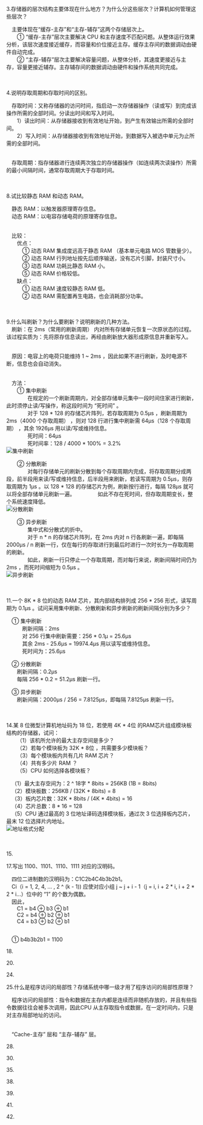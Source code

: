 3.存储器的层次结构主要体现在什么地方？为什么分这些层次？计算机如何管理这些层次？<br/>

&emsp;主要体现在“缓存-主存”和“主存-辅存”这两个存储层次上。<br/>
&emsp;&emsp;① “缓存-主存”层次主要解决 CPU 和主存速度不匹配问题。从整体运行效果分析，该层次速度接近缓存，而容量和价位接近主存。缓存主存间的数据调动由硬件自动完成。<br/>
&emsp;&emsp;② “主存-辅存”层次主要解决容量问题，从整体分析，其速度更接近与主存，容量更接近辅存。主存辅存间的数据调动由硬件和操作系统共同完成。<br/>
<br/><br/>


4.说明存取周期和存取时间的区别。<br/>

&emsp;存取时间：又称存储器的访问时间，指启动一次存储器操作（读或写）到完成该操作所需的全部时间。分读出时间和写入时间。<br/>
&emsp;&emsp;1）读出时间：从存储器接收到有效地址开始，到产生有效输出所需的全部时间。<br/>
&emsp;&emsp;2）写入时间：从存储器接收到有效地址开始，到数据写入被选中单元为止所需的全部时间。<br/><br/>

&emsp;存取周期：指存储器进行连续两次独立的存储器操作（如连续两次读操作）所需的最小间隔时间，通常存取周期大于存取时间。<br/>
<br/><br/>

8.试比较静态 RAM 和动态 RAM。<br/>

&emsp;静态 RAM：以触发器原理寄存信息。<br/>
&emsp;动态 RAM：以电容存储电荷的原理寄存信息。<br/><br/>

&emsp;比较：<br/>
&emsp;&emsp;优点：<br/>
&emsp;&emsp;&emsp;① 动态 RAM 集成度远高于静态 RAM （基本单元电路 MOS 管数量少）。<br/>
&emsp;&emsp;&emsp;② 动态 RAM 行列地址按先后顺序输送，没有芯片引脚，封装尺寸小。<br/>
&emsp;&emsp;&emsp;③ 动态 RAM 功耗比静态  RAM 小。<br/>
&emsp;&emsp;&emsp;⑤ 动态 RAM 价格较低。<br/>
&emsp;&emsp;缺点：<br/>
&emsp;&emsp;&emsp;① 动态 RAM 速度较静态  RAM 低。 <br/>
&emsp;&emsp;&emsp;② 动态 RAM 需配置再生电路，也会消耗部分功率。<br/>
<br/><br/>


9.什么叫刷新？为什么要刷新？说明刷新的几种方法。<br/>
&emsp;刷新：在 2ms（常用的刷新周期） 内对所有存储单元恢复一次原状态的过程。该过程实质为：先将原存信息读出，再经由刷新放大器形成原信息并重新写入。<br/><br/>

&emsp;原因：电容上的电荷只能维持 1 ~ 2ms ，因此如果不进行刷新，及时电源不断，信息也会自动消失。<br/><br/>

&emsp;方法：<br/>
&emsp;&emsp;① 集中刷新<br/>
&emsp;&emsp;&emsp;&emsp;在规定的一个刷新周期内，对全部存储单元集中一段时间住家进行刷新，此时须停止读/写操作，称这段时间为 “死时间” 。<br/>
&emsp;&emsp;&emsp;&emsp;对于 128 * 128 的存储芯片阵列，若存取周期为 0.5μs ，刷新周期为 2ms（4000 个存取周期） ，则对 128 行进行集中刷新需 64μs（128 个存取周期） ，其余 1926μs 用以读/写或维持信息。<br/>
&emsp;&emsp;&emsp;&emsp;死时间：64μs<br/>
&emsp;&emsp;&emsp;&emsp;死时间率：128 / 4000 * 100% = 3.2%<br/>
![集中刷新](https://github.com/RSMinBamGro/CCP-Exercises/blob/master/%E7%AC%AC%204%20%E7%AB%A0/%E9%9B%86%E4%B8%AD%E5%88%B7%E6%96%B0.png)<br/>

&emsp;&emsp;② 分散刷新<br/>
&emsp;&emsp;&emsp;&emsp;对每行存储单元的刷新分散到每个存取周期内完成，将存取周期分成两段，前半段用来读/写或维持信息，后半段用来刷新，若读写周期为 0.5μs，则存取周期为 1μs 。以 128 * 128 的存储芯片为例，刷新按行进行，每隔 128μs 就可以将全部存储单元刷新一遍。
&emsp;&emsp;&emsp;&emsp;如此不存在死时间，但存取周期变长，整个系统速度降低。<br/>
![分散刷新](https://github.com/RSMinBamGro/CCP-Exercises/blob/master/%E7%AC%AC%204%20%E7%AB%A0/%E5%88%86%E6%95%A3%E5%88%B7%E6%96%B0.png)<br/>

&emsp;&emsp;③ 异步刷新<br/>
&emsp;&emsp;&emsp;&emsp;集中式和分散式的折中。<br/>
&emsp;&emsp;&emsp;&emsp;对于 n * n 的存储芯片阵列，在 2ms 内对 n 行各刷新一遍，即每隔 2000μs / n 刷新一行，仅在每行的存取进行到最后时进行一次时长为一存取周期的刷新。<br/>
&emsp;&emsp;&emsp;&emsp;如此，刷新一行只停止一个存取周期，而对每行来说，刷新间隔时间仍为 2ms ，而死时间缩短为 0.5μs 。<br/>
![异步刷新](https://github.com/RSMinBamGro/CCP-Exercises/blob/master/%E7%AC%AC%204%20%E7%AB%A0/%E5%BC%82%E6%AD%A5%E5%88%B7%E6%96%B0.png)<br/>
<br/><br/>


11.一个 8K * 8 位的动态 RAM 芯片，其内部结构排列成 256 * 256 形式，读写周期为 0.1μs 。试问采用集中刷新、分散刷新和异步刷新的刷新间隔分别为多少？<br/>

&emsp;① 集中刷新<br/>
&emsp;&emsp;&emsp;刷新间隔：2ms <br/>
&emsp;&emsp;&emsp;对 256 行集中刷新需要：256 * 0.1μ = 25.6μs <br/>
&emsp;&emsp;&emsp;其余 2ms - 25.6μs = 19974.4μs 用以读写或维持信息。<br/>
&emsp;&emsp;&emsp;死时间为：25.6μs <br/>

&emsp;② 分散刷新<br/>
&emsp;&emsp;刷新间隔：0.2μs <br/>
&emsp;&emsp;每隔 256 * 0.2 = 51.2μs 刷新一行。<br/>

&emsp;③ 异步刷新<br/>
&emsp;&emsp;刷新间隔：2000μs / 256 = 7.8125μs，即每隔 7.8125μs 刷新一行。<br/>
<br/><br/>


14.某 8 位微型计算机地址码为 18 位，若使用 4K * 4位 的RAM芯片组成模块板结构的存储器，试问：<br/>
&emsp;&emsp;（1）该机所允许的最大主存空间是多少？<br/>
&emsp;&emsp;（2）若每个模块板为 32K * 8位  ，共需要多少模块板？<br/>
&emsp;&emsp;（3）每个模块板内共有几片 RAM 芯片？<br/>
&emsp;&emsp;（4）共有多少片 RAM ？<br/>
&emsp;&emsp;（5）CPU 如何选择各模块板？<br/>

&emsp;（1）最大主存空间为：2 ^ 18字 * 8bits = 256KB (1B = 8bits) <br/>
&emsp;（2）模块板数：256KB / (32K * 8bits) = 8 <br/>
&emsp;（3）板内芯片数：32K * 8bits / (4K * 4bits) = 16 <br/>
&emsp;（4）芯片总数：8 * 16 = 128 <br/>
&emsp;（5）CPU 通过最高的 3 位地址译码选择模块板，通过次 3 位选择板内芯片，最末 12 位选择片内地址。<br/>
![地址格式分配](https://github.com/RSMinBamGro/CCP-Exercises/blob/master/%E7%AC%AC%204%20%E7%AB%A0/E14%E5%9C%B0%E5%9D%80%E6%A0%BC%E5%BC%8F%E5%88%86%E9%85%8D.png)<br/>
<br/><br/>


15.<br/>


17.写出 1100、1101、1110、1111 对应的汉明码。<br/>

&emsp;四位二进制数的汉明码为：C1C2b4C4b3b2b1。<br/>
&emsp;Ci（i = 1, 2, 4, ... , 2 ^ (k - 1)) 应使对应小组 j ~ j + i - 1（j = i, i + 2 * i, i + 2 * 2 * i...）位中的 “1” 的个数为偶数。<br/>
&emsp;因此，<br/>
&emsp;&emsp;C1 = b4 ⊕ b3 ⊕ b1<br/>
&emsp;&emsp;C2 = b4 ⊕ b2 ⊕ b1<br/>
&emsp;&emsp;C4 = b3 ⊕ b2 ⊕ b1<br/><br/>

&emsp;① b4b3b2b1 = 1100<br/>

18.<br/>

20.<br/>

24.<br/>

25.什么是程序访问的局部性？存储系统中哪一级才用了程序访问的局部性原理？<br/>

&emsp;程序访问的局部性：指令和数据在主存内都是连续而非随机存放的，并且有些指令数据往往会被多次调用，因此CPU 从主存取指令或数据，在一定时间内，只是对主存局部地址的访问。<br/><br/>

&emsp;“Cache-主存” 层和 “主存-辅存” 层。<br/>

28.<br/>

30.<br/>

35.<br/>

38.<br/>

39.<br/>

41.<br/>

42.<br/>

